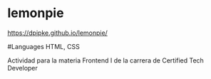 # lemonpie
https://dpipke.github.io/lemonpie/

#Languages
HTML, CSS

Actividad para la materia Frontend I de la carrera de Certified Tech Developer
